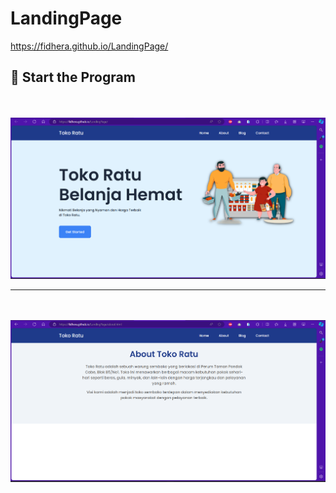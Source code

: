 # LandingPage
https://fidhera.github.io/LandingPage/
<!--ddddddddddddddddddddddddddddddd-->

## 🌟 Start the Program
<br/>
<br/>
<img width="1459" alt="" src="https://github.com/fidhera/LandingPage/blob/main/ss/home.png">

<hr/>
<br/>
<br/>
<img width="1459" alt="" src="https://github.com/fidhera/LandingPage/blob/main/ss/about.png">
